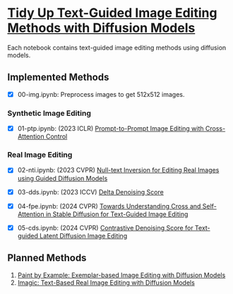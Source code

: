 # [Tidy Up Text-Guided Image Editing Methods with Diffusion Models](https://github.com/tian-2024/Image-Edit-Diff)

Each notebook contains text-guided image editing methods using diffusion models.

## Implemented Methods

- [x] 00-img.ipynb: Preprocess images to get 512x512 images.

### Synthetic Image Editing


- [x] 01-ptp.ipynb:  (2023 ICLR) [Prompt-to-Prompt Image Editing with Cross-Attention Control](https://prompt-to-prompt.github.io/)

### Real Image Editing

- [x] 02-nti.ipynb:  (2023 CVPR) [Null-text Inversion for Editing Real Images using Guided Diffusion Models](https://null-text-inversion.github.io/)
- [x] 03-dds.ipynb:  (2023 ICCV) [Delta Denoising Score](https://delta-denoising-score.github.io/)
- [x] 04-fpe.ipynb:  (2024 CVPR) [Towards Understanding Cross and Self-Attention in Stable Diffusion for Text-Guided Image Editing](https://github.com/alibaba/EasyNLP/tree/master/diffusion/FreePromptEditing)
- [x] 05-cds.ipynb:  (2024 CVPR) [Contrastive Denoising Score for Text-guided Latent Diffusion Image Editing](https://github.com/HyelinNAM/ContrastiveDenoisingScore)


## Planned Methods

1. [Paint by Example: Exemplar-based Image Editing with Diffusion Models](https://github.com/Fantasy-Studio/Paint-by-Example)
2. [Imagic: Text-Based Real Image Editing with Diffusion Models](https://github.com/justinpinkney/stable-diffusion/blob/main/notebooks/imagic.ipynb)